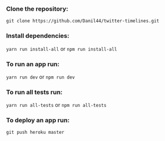 ### Clone the repository:
`git clone https://github.com/Danil44/twitter-timelines.git`

### Install dependencies: 
`yarn run install-all`
or
`npm run install-all`

### To run an app run:
`yarn run dev`
or
`npm run dev`

### To run all tests run:
`yarn run all-tests`
or
`npm run all-tests`

### To deploy an app run:
`git push heroku master`
